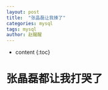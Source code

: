 ```yaml
---
layout: post
title:  "张晶磊让我揍了"
categories: mysql
tags: mysql
author: 赵醒醒
---
```


* content
{:toc}

# 张晶磊都让我打哭了
